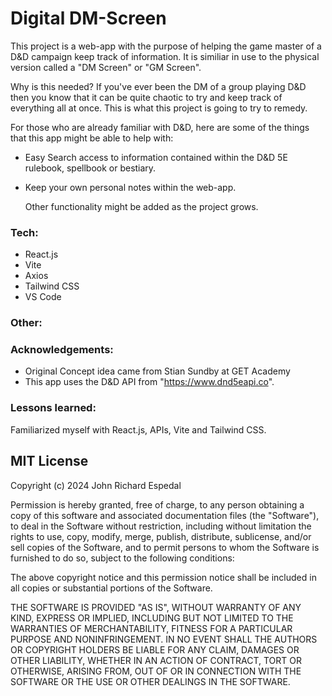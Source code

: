 # Digital DM-Screen


This project is a web-app with the purpose of helping the game master of a D&D campaign keep track of information.
It is similiar in use to the physical version called a "DM Screen" or "GM Screen".

Why is this needed?
If you've ever been the DM of a group playing D&D then you know that it can be quite chaotic to try and keep track of everything all at once.
This is what this project is going to try to remedy.

For those who are already familiar with D&D, here are some of the things that this app might be able to help with:
- Easy Search access to information contained within the D&D 5E rulebook, spellbook or bestiary.
- Keep your own personal notes within the web-app.

  Other functionality might be added as the project grows.


### Tech:
- React.js
- Vite
- Axios
- Tailwind CSS
- VS Code

### Other:
### Acknowledgements:
- Original Concept idea came from Stian Sundby at GET Academy
- This app uses the D&D API from "https://www.dnd5eapi.co".
  
### Lessons learned:
Familiarized myself with React.js, APIs, Vite and Tailwind CSS.



## MIT License

Copyright (c) 2024 John Richard Espedal

Permission is hereby granted, free of charge, to any person obtaining a copy
of this software and associated documentation files (the "Software"), to deal
in the Software without restriction, including without limitation the rights
to use, copy, modify, merge, publish, distribute, sublicense, and/or sell
copies of the Software, and to permit persons to whom the Software is
furnished to do so, subject to the following conditions:

The above copyright notice and this permission notice shall be included in all
copies or substantial portions of the Software.

THE SOFTWARE IS PROVIDED "AS IS", WITHOUT WARRANTY OF ANY KIND, EXPRESS OR
IMPLIED, INCLUDING BUT NOT LIMITED TO THE WARRANTIES OF MERCHANTABILITY,
FITNESS FOR A PARTICULAR PURPOSE AND NONINFRINGEMENT. IN NO EVENT SHALL THE
AUTHORS OR COPYRIGHT HOLDERS BE LIABLE FOR ANY CLAIM, DAMAGES OR OTHER
LIABILITY, WHETHER IN AN ACTION OF CONTRACT, TORT OR OTHERWISE, ARISING FROM,
OUT OF OR IN CONNECTION WITH THE SOFTWARE OR THE USE OR OTHER DEALINGS IN THE
SOFTWARE.
